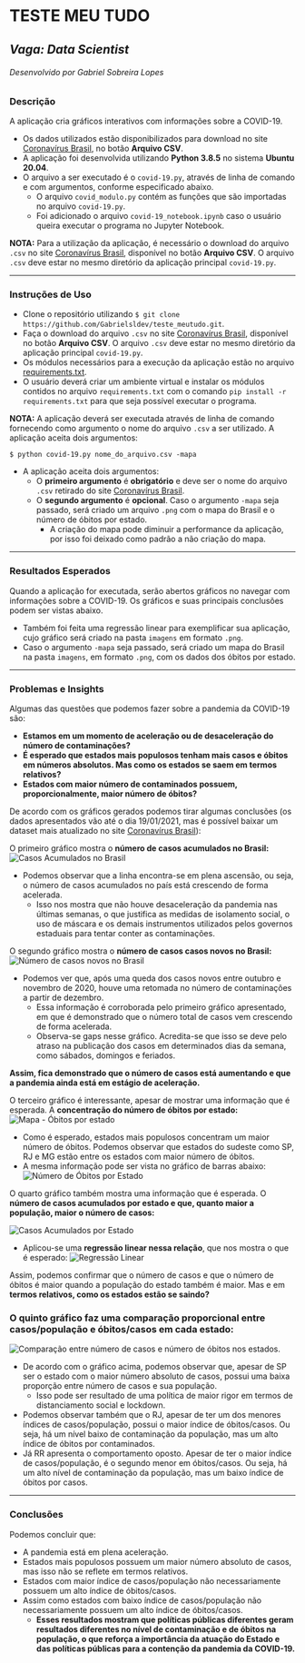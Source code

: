 # TESTE MEU TUDO
## _Vaga: Data Scientist_
###### Desenvolvido por Gabriel Sobreira Lopes

### Descrição

A aplicação cria gráficos interativos com informações sobre a COVID-19.
* Os dados utilizados estão disponibilizados para download no site [Coronavírus Brasil](https://covid.saude.gov.br/), no botão **Arquivo CSV**.
* A aplicação foi desenvolvida utilizando **Python 3.8.5** no sistema **Ubuntu 20.04**.
* O arquivo a ser executado é o `covid-19.py`, através de linha de comando e com argumentos, conforme especificado abaixo.
  * O arquivo `covid_modulo.py` contém as funções que são importadas no arquivo `covid-19.py`.
  * Foi adicionado o arquivo `covid-19_notebook.ipynb` caso o usuário queira executar o programa no Jupyter Notebook.

**NOTA:** Para a utilização da aplicação, é necessário o download do arquivo `.csv` no site [Coronavírus Brasil](https://covid.saude.gov.br/), disponível no botão **Arquivo CSV**. O arquivo `.csv` deve estar no mesmo diretório da aplicação principal `covid-19.py`.

***
### Instruções de Uso

* Clone o repositório utilizando `$ git clone https://github.com/Gabrielsldev/teste_meutudo.git`.
* Faça o download do arquivo `.csv` no site [Coronavírus Brasil](https://covid.saude.gov.br/), disponível no botão **Arquivo CSV**. O arquivo `.csv` deve estar no mesmo diretório da aplicação principal `covid-19.py`.
* Os módulos necessários para a execução da aplicação estão no arquivo [requirements.txt](https://github.com/Gabrielsldev/teste_meutudo/blob/main/requirements.txt).
* O usuário deverá criar um ambiente virtual e instalar os módulos contidos no arquivo `requirements.txt` com o comando `pip install -r requirements.txt` para que seja possível executar o programa.

**NOTA:** A aplicação deverá ser executada através de linha de comando fornecendo como argumento o nome do arquivo `.csv` a ser utilizado. A aplicação aceita dois argumentos:

`$ python covid-19.py nome_do_arquivo.csv -mapa`

* A aplicação aceita dois argumentos:
  * O **primeiro argumento** é **obrigatório** e deve ser o nome do arquivo `.csv` retirado do site [Coronavírus Brasil](https://covid.saude.gov.br/).
  * O **segundo argumento** é **opcional**. Caso o argumento `-mapa` seja passado, será criado um arquivo `.png` com o mapa do Brasil e o número de óbitos por estado.
    * A criação do mapa pode diminuir a performance da aplicação, por isso foi deixado como padrão a não criação do mapa.

***
### Resultados Esperados

Quando a aplicação for executada, serão abertos gráficos no navegar com informações sobre a COVID-19. Os gráficos e suas principais conclusões podem ser vistas abaixo.
* Também foi feita uma regressão linear para exemplificar sua aplicação, cujo gráfico será criado na pasta `imagens` em formato `.png`.
* Caso o argumento `-mapa` seja passado, será criado um mapa do Brasil na pasta `imagens`, em formato `.png`, com os dados dos óbitos por estado.

***
### Problemas e Insights

Algumas das questões que podemos fazer sobre a pandemia da COVID-19 são:
* **Estamos em um momento de aceleração ou de desaceleração do número de contaminações?**
* **É esperado que estados mais populosos tenham mais casos e óbitos em números absolutos. Mas como os estados se saem em termos relativos?**
* **Estados com maior número de contaminados possuem, proporcionalmente, maior número de óbitos?**

De acordo com os gráficos gerados podemos tirar algumas conclusões (os dados apresentados vão até o dia 19/01/2021, mas é possível baixar um dataset mais atualizado no site [Coronavírus Brasil](https://covid.saude.gov.br/)):

O primeiro gráfico mostra o **número de casos acumulados no Brasil:**
![Casos Acumulados no Brasil](https://github.com/Gabrielsldev/teste_meutudo/blob/main/COVID-19/imagens/casos_acum_br.png)
* Podemos observar que a linha encontra-se em plena ascensão, ou seja, o número de casos acumulados no país está crescendo de forma acelerada.
  * Isso nos mostra que não houve desaceleração da pandemia nas últimas semanas, o que justifica as medidas de isolamento social, o uso de máscara e os demais instrumentos utilizados pelos governos estaduais para tentar conter as contaminações.

O segundo gráfico mostra o **número de casos casos novos no Brasil:**
![Número de casos novos no Brasil](https://github.com/Gabrielsldev/teste_meutudo/blob/main/COVID-19/imagens/casos_novos_br.png)
* Podemos ver que, após uma queda dos casos novos entre outubro e novembro de 2020, houve uma retomada no número de contaminações a partir de dezembro.
  * Essa informação é corroborada pelo primeiro gráfico apresentado, em que é demonstrado que o número total de casos vem crescendo de forma acelerada.
  * Observa-se gaps nesse gráfico. Acredita-se que isso se deve pelo atraso na publicação dos casos em determinados dias da semana, como sábados, domingos e feriados.


**Assim, fica demonstrado que o número de casos está aumentando e que a pandemia ainda está em estágio de aceleração.**

O terceiro gráfico é interessante, apesar de mostrar uma informação que é esperada. A **concentração do número de óbitos por estado:**
![Mapa - Óbitos por estado](https://github.com/Gabrielsldev/teste_meutudo/blob/main/COVID-19/imagens/obitos_por_estado_mapa.png)
* Como é esperado, estados mais populosos concentram um maior número de óbitos. Podemos observar que estados do sudeste como SP, RJ e MG estão entre os estados com maior número de óbitos.
* A mesma informação pode ser vista no gráfico de barras abaixo:
![Número de Óbitos por Estado](https://github.com/Gabrielsldev/teste_meutudo/blob/main/COVID-19/imagens/casos_acum_uf.png)

O quarto gráfico também mostra uma informação que é esperada. O **número de casos acumulados por estado e que, quanto maior a população, maior o número de casos:**

![Casos Acumulados por Estado](https://github.com/Gabrielsldev/teste_meutudo/blob/main/COVID-19/imagens/casos_uf.png)
* Aplicou-se uma **regressão linear nessa relação**, que nos mostra o que é esperado:
![Regressão Linear](https://github.com/Gabrielsldev/teste_meutudo/blob/main/COVID-19/imagens/reg_linear_casos_por_pop.png)

Assim, podemos confirmar que o número de casos e que o número de óbitos é maior quando a população do estado também é maior. Mas e em **termos relativos, como os estados estão se saindo?**

### O quinto gráfico faz uma comparação proporcional entre **casos/população e óbitos/casos em cada estado:**
![Comparação entre número de casos e número de óbitos nos estados.](https://github.com/Gabrielsldev/teste_meutudo/blob/main/COVID-19/imagens/comparacao_casos_obitos.png)
* De acordo com o gráfico acima, podemos observar que, apesar de SP ser o estado com o maior número absoluto de casos, possui uma baixa proporção entre número de casos e sua população.
  * Isso pode ser resultado de uma política de maior rigor em termos de distanciamento social e lockdown.
* Podemos observar também que o RJ, apesar de ter um dos menores índices de casos/população, possui o maior índice de óbitos/casos. Ou seja, há um nível baixo de contaminação da população, mas um alto índice de óbitos por contaminados.
* Já RR apresenta o comportamento oposto. Apesar de ter o maior índice de casos/população, é o segundo menor em óbitos/casos. Ou seja, há um alto nível de contaminação da população, mas um baixo índice de óbitos por casos.

***
### Conclusões

Podemos concluir que:
* A pandemia está em plena aceleração.
* Estados mais populosos possuem um maior número absoluto de casos, mas isso não se reflete em termos relativos.
* Estados com maior índice de casos/população não necessariamente possuem um alto índice de óbitos/casos.
* Assim como estados com baixo índice de casos/população não necessariamente possuem um alto índice de óbitos/casos.
  * **Esses resultados mostram que políticas públicas diferentes geram resultados diferentes no nível de contaminação e de óbitos na população, o que reforça a importância da atuação do Estado e das políticas públicas para a contenção da pandemia da COVID-19.**